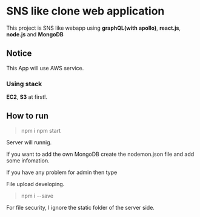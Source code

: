# SNS like clone web application

This project is SNS like webapp using **graphQL(with apollo)**, **react.js**, **node.js** and **MongoDB**

## Notice
This App will use AWS service.

### Using stack
**EC2**, **S3** at first!.

## How to run
>npm i
>npm start

Server will runnig.

If you want to add the own MongoDB create the nodemon.json file and add some infomation. 

If you have any problem for admin then type

File upload developing.

>npm i --save

For file security, I ignore the static folder of the server side.

